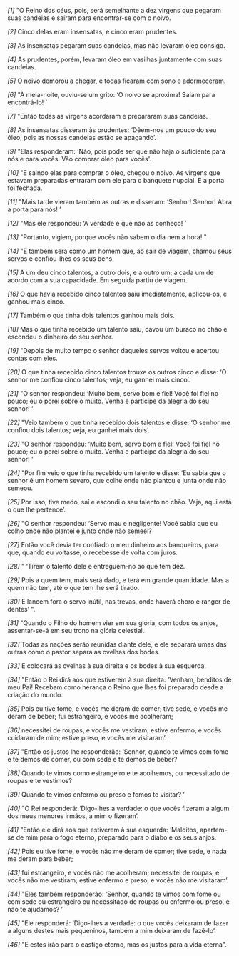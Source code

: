 *[1]* "O Reino dos céus, pois, será semelhante a dez virgens que pegaram suas candeias e saíram para encontrar-se com o noivo.

*[2]* Cinco delas eram insensatas, e cinco eram prudentes.

*[3]* As insensatas pegaram suas candeias, mas não levaram óleo consigo.

*[4]* As prudentes, porém, levaram óleo em vasilhas juntamente com suas candeias.

*[5]* O noivo demorou a chegar, e todas ficaram com sono e adormeceram.

*[6]* "À meia-noite, ouviu-se um grito: ‘O noivo se aproxima! Saiam para encontrá-lo! ’

*[7]* "Então todas as virgens acordaram e prepararam suas candeias.

*[8]* As insensatas disseram às prudentes: ‘Dêem-nos um pouco do seu óleo, pois as nossas candeias estão se apagando’.

*[9]* "Elas responderam: ‘Não, pois pode ser que não haja o suficiente para nós e para vocês. Vão comprar óleo para vocês’.

*[10]* "E saindo elas para comprar o óleo, chegou o noivo. As virgens que estavam preparadas entraram com ele para o banquete nupcial. E a porta foi fechada.

*[11]* "Mais tarde vieram também as outras e disseram: ‘Senhor! Senhor! Abra a porta para nós! ’

*[12]* "Mas ele respondeu: ‘A verdade é que não as conheço! ’

*[13]* "Portanto, vigiem, porque vocês não sabem o dia nem a hora! "

*[14]* "E também será como um homem que, ao sair de viagem, chamou seus servos e confiou-lhes os seus bens.

*[15]* A um deu cinco talentos, a outro dois, e a outro um; a cada um de acordo com a sua capacidade. Em seguida partiu de viagem.

*[16]* O que havia recebido cinco talentos saiu imediatamente, aplicou-os, e ganhou mais cinco.

*[17]* Também o que tinha dois talentos ganhou mais dois.

*[18]* Mas o que tinha recebido um talento saiu, cavou um buraco no chão e escondeu o dinheiro do seu senhor.

*[19]* "Depois de muito tempo o senhor daqueles servos voltou e acertou contas com eles.

*[20]* O que tinha recebido cinco talentos trouxe os outros cinco e disse: ‘O senhor me confiou cinco talentos; veja, eu ganhei mais cinco’.

*[21]* "O senhor respondeu: ‘Muito bem, servo bom e fiel! Você foi fiel no pouco; eu o porei sobre o muito. Venha e participe da alegria do seu senhor! ’

*[22]* "Veio também o que tinha recebido dois talentos e disse: ‘O senhor me confiou dois talentos; veja, eu ganhei mais dois’.

*[23]* "O senhor respondeu: ‘Muito bem, servo bom e fiel! Você foi fiel no pouco; eu o porei sobre o muito. Venha e participe da alegria do seu senhor! ’

*[24]* "Por fim veio o que tinha recebido um talento e disse: ‘Eu sabia que o senhor é um homem severo, que colhe onde não plantou e junta onde não semeou.

*[25]* Por isso, tive medo, saí e escondi o seu talento no chão. Veja, aqui está o que lhe pertence’.

*[26]* "O senhor respondeu: ‘Servo mau e negligente! Você sabia que eu colho onde não plantei e junto onde não semeei?

*[27]* Então você devia ter confiado o meu dinheiro aos banqueiros, para que, quando eu voltasse, o recebesse de volta com juros.

*[28]* " ‘Tirem o talento dele e entreguem-no ao que tem dez.

*[29]* Pois a quem tem, mais será dado, e terá em grande quantidade. Mas a quem não tem, até o que tem lhe será tirado.

*[30]* E lancem fora o servo inútil, nas trevas, onde haverá choro e ranger de dentes’ ".

*[31]* "Quando o Filho do homem vier em sua glória, com todos os anjos, assentar-se-á em seu trono na glória celestial.

*[32]* Todas as nações serão reunidas diante dele, e ele separará umas das outras como o pastor separa as ovelhas dos bodes.

*[33]* E colocará as ovelhas à sua direita e os bodes à sua esquerda.

*[34]* "Então o Rei dirá aos que estiverem à sua direita: ‘Venham, benditos de meu Pai! Recebam como herança o Reino que lhes foi preparado desde a criação do mundo.

*[35]* Pois eu tive fome, e vocês me deram de comer; tive sede, e vocês me deram de beber; fui estrangeiro, e vocês me acolheram;

*[36]* necessitei de roupas, e vocês me vestiram; estive enfermo, e vocês cuidaram de mim; estive preso, e vocês me visitaram’.

*[37]* "Então os justos lhe responderão: ‘Senhor, quando te vimos com fome e te demos de comer, ou com sede e te demos de beber?

*[38]* Quando te vimos como estrangeiro e te acolhemos, ou necessitado de roupas e te vestimos?

*[39]* Quando te vimos enfermo ou preso e fomos te visitar? ’

*[40]* "O Rei responderá: ‘Digo-lhes a verdade: o que vocês fizeram a algum dos meus menores irmãos, a mim o fizeram’.

*[41]* "Então ele dirá aos que estiverem à sua esquerda: ‘Malditos, apartem-se de mim para o fogo eterno, preparado para o diabo e os seus anjos.

*[42]* Pois eu tive fome, e vocês não me deram de comer; tive sede, e nada me deram para beber;

*[43]* fui estrangeiro, e vocês não me acolheram; necessitei de roupas, e vocês não me vestiram; estive enfermo e preso, e vocês não me visitaram’.

*[44]* "Eles também responderão: ‘Senhor, quando te vimos com fome ou com sede ou estrangeiro ou necessitado de roupas ou enfermo ou preso, e não te ajudamos? ’

*[45]* "Ele responderá: ‘Digo-lhes a verdade: o que vocês deixaram de fazer a alguns destes mais pequeninos, também a mim deixaram de fazê-lo’.

*[46]* "E estes irão para o castigo eterno, mas os justos para a vida eterna".


